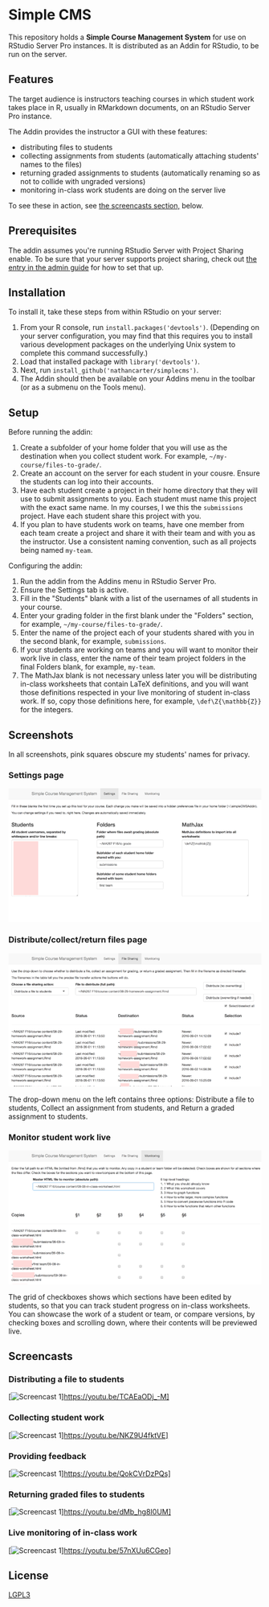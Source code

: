 
# Simple CMS

This repository holds a **Simple Course Management System** for use on
RStudio Server Pro instances. It is distributed as an Addin for RStudio, to
be run on the server.

## Features

The target audience is instructors teaching courses in which student work
takes place in R, usually in RMarkdown documents, on an RStudio Server Pro
instance.

The Addin provides the instructor a GUI with these features:

 * distributing files to students
 * collecting assignments from students (automatically attaching students'
   names to the files)
 * returning graded assignments to students (automatically renaming so as
   not to collide with ungraded versions)
 * monitoring in-class work students are doing on the server live

To see these in action, see [the screencasts section,](#screencasts) below.

## Prerequisites

The addin assumes you're running RStudio Server with Project Sharing enable.
To be sure that your server supports project sharing, check out [the entry
in the admin
guide](http://docs.rstudio.com/ide/server-pro/r-sessions.html#project-sharing)
for how to set that up.

## Installation

To install it, take these steps from within RStudio on your server:

 1. From your R console, run `install.packages('devtools')`.
    (Depending on your server configuration, you may find that this requires
    you to install various development packages on the underlying Unix
    system to complete this command successfully.)
 2. Load that installed package with `library('devtools')`.
 3. Next, run `install_github('nathancarter/simplecms')`.
 4. The Addin should then be available on your Addins menu in the toolbar
    (or as a submenu on the Tools menu).

## Setup

Before running the addin:

 1. Create a subfolder of your home folder that you will use as the
    destination when you collect student work.  For example,
    `~/my-course/files-to-grade/`.
 2. Create an account on the server for each student in your cousre.
    Ensure the students can log into their accounts.
 3. Have each student create a project in their home directory that they
    will use to submit assignments to you.  Each student must name this
    project with the exact same name.  In my courses, I we this the
    `submissions` project.  Have each student share this project with you.
 4. If you plan to have students work on teams, have one member from each
    team create a project and share it with their team and with you as the
    instructor.  Use a consistent naming convention, such as all projects
    being named `my-team`.

Configuring the addin:

 1. Run the addin from the Addins menu in RStudio Server Pro.
 2. Ensure the Settings tab is active.
 3. Fill in the "Students" blank with a list of the usernames of all
    students in your course.
 4. Enter your grading folder in the first blank under the "Folders"
    section, for example, `~/my-course/files-to-grade/`.
 5. Enter the name of the project each of your students shared with you in
    the second blank, for example, `submissions`.
 6. If your students are working on teams and you will want to monitor their
    work live in class, enter the name of their team project folders in
    the final Folders blank, for example, `my-team`.
 7. The MathJax blank is not necessary unless later you will be distributing
    in-class worksheets that contain LaTeX definitions, and you will want
    those definitions respected in your live monitoring of student in-class
    work.  If so, copy those definitions here, for example,
    `\def\Z{\mathbb{Z}}` for the integers.

## Screenshots

In all screenshots, pink squares obscure my students' names for privacy.

### Settings page

![](screenshot1-small.png)

### Distribute/collect/return files page

![](screenshot2-small.png)

The drop-down menu on the left contains three options: Distribute a file to
students, Collect an assignment from students, and Return a graded
assignment to students.

### Monitor student work live

![](screenshot3-small.png)

The grid of checkboxes shows which sections have been edited by students, so
that you can track student progress on in-class worksheets.  You can
showcase the work of a student or team, or compare versions, by checking
boxes and scrolling down, where their contents will be previewed live.

## Screencasts

### Distributing a file to students

[![Screencast 1](https://img.youtube.com/vi/TCAEaODj_-M/0.jpg)]https://youtu.be/TCAEaODj_-M]

### Collecting student work

[![Screencast 1](https://img.youtube.com/vi/NKZ9U4fktVE/0.jpg)]https://youtu.be/NKZ9U4fktVE]

### Providing feedback

[![Screencast 1](https://img.youtube.com/vi/QokCVrDzPQs/0.jpg)]https://youtu.be/QokCVrDzPQs]

### Returning graded files to students

[![Screencast 1](https://img.youtube.com/vi/dMb_hg8I0UM/0.jpg)]https://youtu.be/dMb_hg8I0UM]

### Live monitoring of in-class work

[![Screencast 1](https://img.youtube.com/vi/57nXUu6CGeo/0.jpg)]https://youtu.be/57nXUu6CGeo]

## License

[LGPL3](LICENSE)
